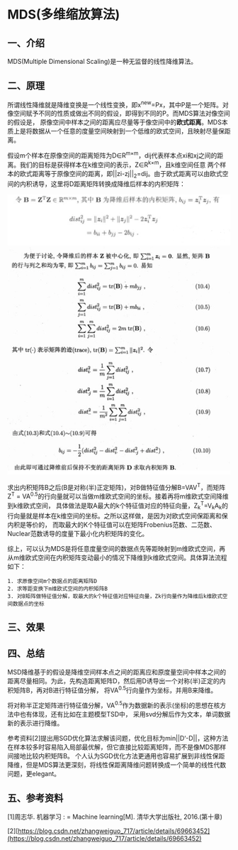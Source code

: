 # MDS(多维缩放算法)
## 一、介绍
MDS(Multiple Dimensional Scaling)是一种无监督的线性降维算法。

## 二、原理
所谓线性降维就是降维变换是一个线性变换，即x<sup>new</sup>=Px，其中P是一个矩阵。对像空间赋予不同的性质或做出不同的假设，即得到不同的P。而MDS算法对像空间的假设是，
原像空间中样本之间的距离应尽量等于像空间中的**欧式距离**。MDS本质上是将数据从一个任意的度量空间映射到一个低维的欧式空间，且映射尽量保距离。

假设m个样本在原像空间的距离矩阵为D∈R<sup>m×m</sup>，dij代表样本点xi和xj之间的距离。我们的目标是获得样本在k维空间的表示，Z∈R<sup>k×m</sup>，且k维空间任意
两个样本的欧式距离等于原像空间的距离，即||zi-zj||<sub>2</sub>=dij。由于欧式距离可以由欧式空间的内积诱导，这里将D距离矩阵转换成降维后样本的内积矩阵：

![D2B](../resources/MDS/D2B_1.png)
![D2B](../resources/MDS/D2B.jpg)

求出内积矩阵B之后(B是对称(半)正定矩阵)，对B做特征值分解B=VAV<sup>T</sup>，而矩阵Z<sup>T</sup> = VA<sup>0.5</sup>的行向量就可以当做m维欧式空间的坐标。接着再将m维欧式空间降维到k维欧式空间，
具体做法是取A最大的k个特征值对应的特征向量，Z<sub>k</sub><sup>T</sup>=V<sub>k</sub>A<sub>k</sub>的行向量就是样本在k维空间的坐标。之所以这样做，是因为对欧式空间保距离和保内积是等价的，
而取最大的K个特征值可以在矩阵Frobenius范数、二范数、Nuclear范数诱导的度量下最小化内积矩阵的变化。

综上，可以认为MDS是将任意度量空间的数据点先等距映射到m维欧式空间，再从m维欧式空间在内积矩阵变动最小的情况下降维到k维欧式空间。具体算法流程如下：

```
1. 求原像空间m个数据点的距离矩阵D
2. 求等距变换下m维欧式空间的内积矩阵B
3. 对B矩阵做特征值分解，取最大的k个特征值对应特征向量，Zk行向量作为降维后k维欧式空间数据点的坐标
```

## 三、效果

## 四、总结
MSD降维基于的假设是降维空间样本点之间的距离应和原度量空间中样本之间的距离尽量相同。为此，先构造距离矩阵D，然后用D诱导出一个对称(半)正定的内积矩阵B，再对B进行特征值分解，
将VA<sup>0.5</sup>行向量作为坐标，并用B来降维。

将对称半正定矩阵进行特征值分解，VA<sup>0.5</sup>作为数据新的表示(坐标)的思想在核方法中也有体现，还有比如在主题模型TSD中，
采用svd分解后作为文本，单词数据新的表示进行降维。

参考资料[2]提出用SGD优化算法求解该问题，优化目标为min||D‘-D||，这种方法在样本较多时容易陷入局部最优解，但它直接比较距离矩阵，而不是像MDS那样间接地比较内积矩阵B。
个人认为SGD优化方法更通用也容易扩展到非线性保距降维，但是MDS算法更深刻，将线性保距离降维问题转换成一个简单的线性代数问题，更elegant。




## 五、参考资料
[1]周志华. 机器学习 : = Machine learning[M]. 清华大学出版社, 2016.(第十章)

[2][https://blog.csdn.net/zhangweiguo_717/article/details/69663452](https://blog.csdn.net/zhangweiguo_717/article/details/69663452)

